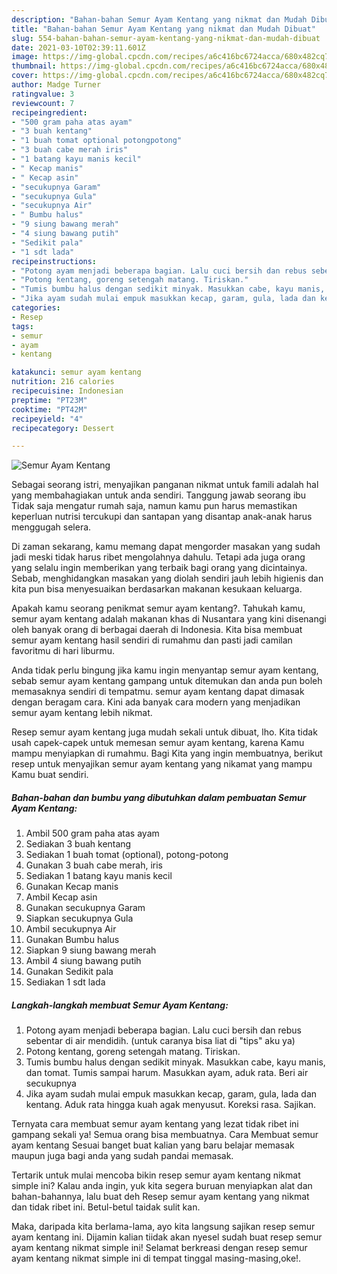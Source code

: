 ```yaml
---
description: "Bahan-bahan Semur Ayam Kentang yang nikmat dan Mudah Dibuat"
title: "Bahan-bahan Semur Ayam Kentang yang nikmat dan Mudah Dibuat"
slug: 554-bahan-bahan-semur-ayam-kentang-yang-nikmat-dan-mudah-dibuat
date: 2021-03-10T02:39:11.601Z
image: https://img-global.cpcdn.com/recipes/a6c416bc6724acca/680x482cq70/semur-ayam-kentang-foto-resep-utama.jpg
thumbnail: https://img-global.cpcdn.com/recipes/a6c416bc6724acca/680x482cq70/semur-ayam-kentang-foto-resep-utama.jpg
cover: https://img-global.cpcdn.com/recipes/a6c416bc6724acca/680x482cq70/semur-ayam-kentang-foto-resep-utama.jpg
author: Madge Turner
ratingvalue: 3
reviewcount: 7
recipeingredient:
- "500 gram paha atas ayam"
- "3 buah kentang"
- "1 buah tomat optional potongpotong"
- "3 buah cabe merah iris"
- "1 batang kayu manis kecil"
- " Kecap manis"
- " Kecap asin"
- "secukupnya Garam"
- "secukupnya Gula"
- "secukupnya Air"
- " Bumbu halus"
- "9 siung bawang merah"
- "4 siung bawang putih"
- "Sedikit pala"
- "1 sdt lada"
recipeinstructions:
- "Potong ayam menjadi beberapa bagian. Lalu cuci bersih dan rebus sebentar di air mendidih. (untuk caranya bisa liat di &#34;tips&#34; aku ya)"
- "Potong kentang, goreng setengah matang. Tiriskan."
- "Tumis bumbu halus dengan sedikit minyak. Masukkan cabe, kayu manis, dan tomat. Tumis sampai harum. Masukkan ayam, aduk rata. Beri air secukupnya"
- "Jika ayam sudah mulai empuk masukkan kecap, garam, gula, lada dan kentang. Aduk rata hingga kuah agak menyusut. Koreksi rasa. Sajikan."
categories:
- Resep
tags:
- semur
- ayam
- kentang

katakunci: semur ayam kentang 
nutrition: 216 calories
recipecuisine: Indonesian
preptime: "PT23M"
cooktime: "PT42M"
recipeyield: "4"
recipecategory: Dessert

---
```



![Semur Ayam Kentang](https://img-global.cpcdn.com/recipes/a6c416bc6724acca/680x482cq70/semur-ayam-kentang-foto-resep-utama.jpg)

Sebagai seorang istri, menyajikan panganan nikmat untuk famili adalah hal yang membahagiakan untuk anda sendiri. Tanggung jawab seorang ibu Tidak saja mengatur rumah saja, namun kamu pun harus memastikan keperluan nutrisi tercukupi dan santapan yang disantap anak-anak harus menggugah selera.

Di zaman  sekarang, kamu memang dapat mengorder masakan yang sudah jadi meski tidak harus ribet mengolahnya dahulu. Tetapi ada juga orang yang selalu ingin memberikan yang terbaik bagi orang yang dicintainya. Sebab, menghidangkan masakan yang diolah sendiri jauh lebih higienis dan kita pun bisa menyesuaikan berdasarkan makanan kesukaan keluarga. 



Apakah kamu seorang penikmat semur ayam kentang?. Tahukah kamu, semur ayam kentang adalah makanan khas di Nusantara yang kini disenangi oleh banyak orang di berbagai daerah di Indonesia. Kita bisa membuat semur ayam kentang hasil sendiri di rumahmu dan pasti jadi camilan favoritmu di hari liburmu.

Anda tidak perlu bingung jika kamu ingin menyantap semur ayam kentang, sebab semur ayam kentang gampang untuk ditemukan dan anda pun boleh memasaknya sendiri di tempatmu. semur ayam kentang dapat dimasak dengan beragam cara. Kini ada banyak cara modern yang menjadikan semur ayam kentang lebih nikmat.

Resep semur ayam kentang juga mudah sekali untuk dibuat, lho. Kita tidak usah capek-capek untuk memesan semur ayam kentang, karena Kamu mampu menyiapkan di rumahmu. Bagi Kita yang ingin membuatnya, berikut resep untuk menyajikan semur ayam kentang yang nikamat yang mampu Kamu buat sendiri.

<!--inarticleads1-->

##### Bahan-bahan dan bumbu yang dibutuhkan dalam pembuatan Semur Ayam Kentang:

1. Ambil 500 gram paha atas ayam
1. Sediakan 3 buah kentang
1. Sediakan 1 buah tomat (optional), potong-potong
1. Gunakan 3 buah cabe merah, iris
1. Sediakan 1 batang kayu manis kecil
1. Gunakan  Kecap manis
1. Ambil  Kecap asin
1. Gunakan secukupnya Garam
1. Siapkan secukupnya Gula
1. Ambil secukupnya Air
1. Gunakan  Bumbu halus
1. Siapkan 9 siung bawang merah
1. Ambil 4 siung bawang putih
1. Gunakan Sedikit pala
1. Sediakan 1 sdt lada




<!--inarticleads2-->

##### Langkah-langkah membuat Semur Ayam Kentang:

1. Potong ayam menjadi beberapa bagian. Lalu cuci bersih dan rebus sebentar di air mendidih. (untuk caranya bisa liat di &#34;tips&#34; aku ya)
1. Potong kentang, goreng setengah matang. Tiriskan.
1. Tumis bumbu halus dengan sedikit minyak. Masukkan cabe, kayu manis, dan tomat. Tumis sampai harum. Masukkan ayam, aduk rata. Beri air secukupnya
1. Jika ayam sudah mulai empuk masukkan kecap, garam, gula, lada dan kentang. Aduk rata hingga kuah agak menyusut. Koreksi rasa. Sajikan.




Ternyata cara membuat semur ayam kentang yang lezat tidak ribet ini gampang sekali ya! Semua orang bisa membuatnya. Cara Membuat semur ayam kentang Sesuai banget buat kalian yang baru belajar memasak maupun juga bagi anda yang sudah pandai memasak.

Tertarik untuk mulai mencoba bikin resep semur ayam kentang nikmat simple ini? Kalau anda ingin, yuk kita segera buruan menyiapkan alat dan bahan-bahannya, lalu buat deh Resep semur ayam kentang yang nikmat dan tidak ribet ini. Betul-betul taidak sulit kan. 

Maka, daripada kita berlama-lama, ayo kita langsung sajikan resep semur ayam kentang ini. Dijamin kalian tiidak akan nyesel sudah buat resep semur ayam kentang nikmat simple ini! Selamat berkreasi dengan resep semur ayam kentang nikmat simple ini di tempat tinggal masing-masing,oke!.

